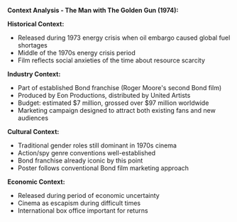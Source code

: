 **Context Analysis - The Man with The Golden Gun (1974):**

**Historical Context:**
- Released during 1973 energy crisis when oil embargo caused global fuel shortages
- Middle of the 1970s energy crisis period
- Film reflects social anxieties of the time about resource scarcity

**Industry Context:**
- Part of established Bond franchise (Roger Moore's second Bond film)
- Produced by Eon Productions, distributed by United Artists
- Budget: estimated $7 million, grossed over $97 million worldwide
- Marketing campaign designed to attract both existing fans and new audiences

**Cultural Context:**
- Traditional gender roles still dominant in 1970s cinema
- Action/spy genre conventions well-established
- Bond franchise already iconic by this point
- Poster follows conventional Bond film marketing approach

**Economic Context:**
- Released during period of economic uncertainty
- Cinema as escapism during difficult times
- International box office important for returns